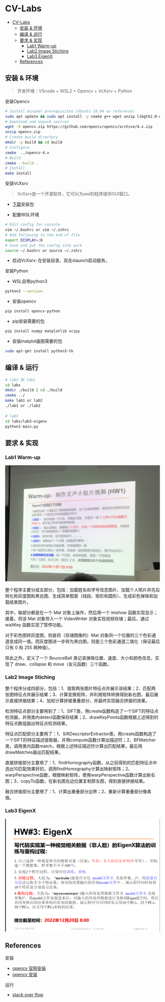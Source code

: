 # CV-Labs

- [CV-Labs](#cv-labs)
  - [安装 \& 环境](#安装--环境)
  - [编译 \& 运行](#编译--运行)
  - [要求 \& 实现](#要求--实现)
    - [Lab1 Warm-up](#lab1-warm-up)
    - [Lab2 Image Stiching](#lab2-image-stiching)
    - [Lab3 EigenX](#lab3-eigenx)
  - [References](#references)

## 安装 & 环境

> 开发环境：VScode + WSL2 + Opencv + VcXsrv + Python

安装Opencv

``` bash
# Install minimal prerequisites (Ubuntu 18.04 as reference) 
sudo apt update && sudo apt install -y cmake g++ wget unzip libgtk2.0-dev pkg-config
# Download and unpack sources
wget -O opencv.zip https://github.com/opencv/opencv/archive/4.x.zip
unzip opencv.zip
# Create build directory
mkdir -p build && cd build
# Configure
cmake  ../opencv-4.x
# Build
cmake --build .
# Install
make install
```

安装VcXsrv

> VcXsrv是一个开源软件，它可以为wsl的程序提供GUI窗口。

- [下载](https://sourceforge.net/projects/vcxsrv/)安装包

- 配置WSL环境

``` bash
# Edit config for console
vim ~/.bashrc or vim ~/.zshrc
# Add following to the end of file
export DISPLAY=:0
# Save and put the config into work
source ~/.bashrc or source ~/.zshrc
```

- 启动VcXsrv: 在安装目录，双击xlaunch启动服务。

安装Python

- WSL自带python3

``` bash
python3 --version
```

- 安装opencv

```bash
pip install opencv-python
```

- pip安装需要的包

```bash
pip install numpy matplotlib scipy
```

- 安装matplot画图需要的包

```bash
sudo apt-get install python3-tk
```

## 编译 & 运行

``` bash
# lab1 和 lab2
cd labs
mkdir ./build | cd ./build
cmake ../
make lab1 or lab2
./lab1 or ./lab2

# lab3
cd labs/lab3-eigenx
python3 main.py
```

## 要求 & 实现

### Lab1 Warm-up

![request](./lab1-warm-up/lab1.JPG)

整个程序主要分成五部分，包括：加载姓名和学号信息图片、加载个人照片并先后转化称灰度图和黑白图、生成简单图案（线段、矩形和圆形）、生成彩色弹珠和加载结束图片。

其中，每部分都是在一个 Mat 对象上操作，然后用一个 imshow 函数实现显示；接着，将该 Mat 对象导入一个 VideoWriter 对象实现视频存储；最后，通过 waitKey 函数实现了暂停功能。

对于彩色图转灰度图，则是将（存储图像的）Mat 对象同一个位置的三个色彩通道变成同一值。而灰度图进一步转为黑白图，则是三个色彩通道二值化（保证最后只有 0 和 255 两种值）。

除此之外，定义了一个 BounceBall 类记录弹珠位置、速度、大小和颜色信息，实现了 draw、collapse 和 move（友元函数）三个函数。

### Lab2 Image Stiching

整个程序分成四部分，包括：1、提取两张图片特征点并展示该结果；2、匹配两张图特征点并展示结果；3、计算变换矩阵，并利用矩阵转换得到新右图，最后展示直接拼接结果；4、加权计算拼接重叠部分，并最终实现融合拼接的效果。

检测特征点部分主要用到了：1、SIFT类，用create函数构造了一个SIFT的特征点检测器，并用类内detect函数保存结果；2、drawKeyPoints函数根据上述得到的特征点数组画出特征点检测结果。

特征点匹配部分主要用了：1、SiftDescriptorExtractor类，用create函数构造了一个SIFT的特征描述提取器，并用compute函数计算出描述符；2、BFMatcher类，调用类内函数match，根据上述特征描述符计算出匹配结果，最后用drawMatches画出匹配结果。

直接拼接部分主要用了：1、findHomography函数，从之前得到的匹配特征点中选出10匹配效果好的，调用findHomography计算出映射矩阵；2、warpPerspective函数，根据映射矩阵，使用warpPerspective函数计算出新右图；3、copyTo函数，在新右图左边位置复制原左图，得到直接拼接结果。

融合拼接部分主要用了：1、计算出重叠部分边界；2、重新计算重叠部分像素值。

### Lab3 EigenX

![request](./lab3-eigenx/lab3.PNG)

## References

安装

- [opencv 官网安装](https://docs.opencv.org/4.x/d7/d9f/tutorial_linux_install.html)
- [opencv 安装](https://starrycat.me/wsl-1-opencv-compile-install-using-cmake.html)

运行

- [stack over flow](https://stackoverflow.com/questions/63455427/fatal-error-opencv2-opencv-modules-hpp-no-such-file-or-directory-include-ope)
